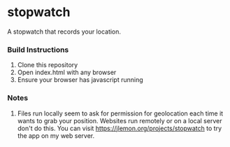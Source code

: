 # stopwatch
A stopwatch that records your location.

### Build Instructions
1. Clone this repository
2. Open index.html with any browser
3. Ensure your browser has javascript running

### Notes
1. Files run locally seem to ask for permission for geolocation each time it wants to grab your position. Websites run remotely or on a local server don't do this. You can visit https://jlemon.org/projects/stopwatch to try the app on my web server.
